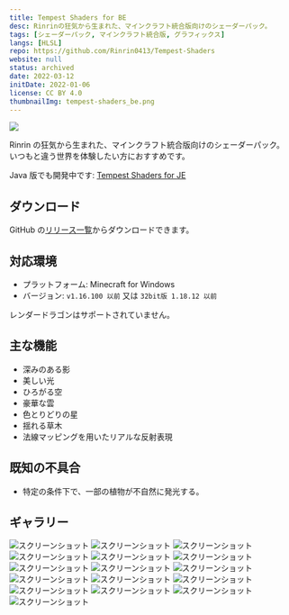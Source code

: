 ```yaml
---
title: Tempest Shaders for BE
desc: Rinrinの狂気から生まれた、マインクラフト統合版向けのシェーダーパック。
tags: [シェーダーパック, マインクラフト統合版, グラフィックス]
langs: [HLSL]
repo: https://github.com/Rinrin0413/Tempest-Shaders
website: null
status: archived
date: 2022-03-12
initDate: 2022-01-06
license: CC BY 4.0
thumbnailImg: tempest-shaders_be.png
---
```


![ ](https://img.shields.io/github/v/release/Rinrin0413/Tempest_Shaders?label=%E6%9C%80%E6%96%B0%E3%83%90%E3%83%BC%E3%82%B8%E3%83%A7%E3%83%B3&style=flat-square)

Rinrin の狂気から生まれた、マインクラフト統合版向けのシェーダーパック。
いつもと違う世界を体験したい方におすすめです。

Java 版でも開発中です: [Tempest Shaders for JE](./Tempest-Shaders_JE)

## ダウンロード

GitHub の[リリース一覧](https://github.com/Rinrin0413/Tempest-Shaders/releases)からダウンロードできます。

## 対応環境

- プラットフォーム: Minecraft for Windows
- バージョン: `v1.16.100 以前` 又は `32bit版 1.18.12 以前`

レンダードラゴンはサポートされていません。

## 主な機能

- 深みのある影
- 美しい光
- ひろがる空
- 豪華な雲
- 色とりどりの星
- 揺れる草木
- 法線マッピングを用いたリアルな反射表現

## 既知の不具合

- 特定の条件下で、一部の植物が不自然に発光する。

## ギャラリー

![スクリーンショット](/images/projects/tempest-shaders_be/photo0.png)
![スクリーンショット](/images/projects/tempest-shaders_be/photo1.png)
![スクリーンショット](/images/projects/tempest-shaders_be/photo2.png)
![スクリーンショット](/images/projects/tempest-shaders_be/photo3.png)
![スクリーンショット](/images/projects/tempest-shaders_be/photo4.png)
![スクリーンショット](/images/projects/tempest-shaders_be/photo5.png)
![スクリーンショット](/images/projects/tempest-shaders_be/photo6.png)
![スクリーンショット](/images/projects/tempest-shaders_be/photo7.png)
![スクリーンショット](/images/projects/tempest-shaders_be/photo8.png)
![スクリーンショット](/images/projects/tempest-shaders_be/photo9.png)
![スクリーンショット](/images/projects/tempest-shaders_be/photo10.png)
![スクリーンショット](/images/projects/tempest-shaders_be/photo11.png)
![スクリーンショット](/images/projects/tempest-shaders_be/photo12.png)
![スクリーンショット](/images/projects/tempest-shaders_be/photo13.png)
![スクリーンショット](/images/projects/tempest-shaders_be/photo14.png)
![スクリーンショット](/images/projects/tempest-shaders_be/photo15.png)
